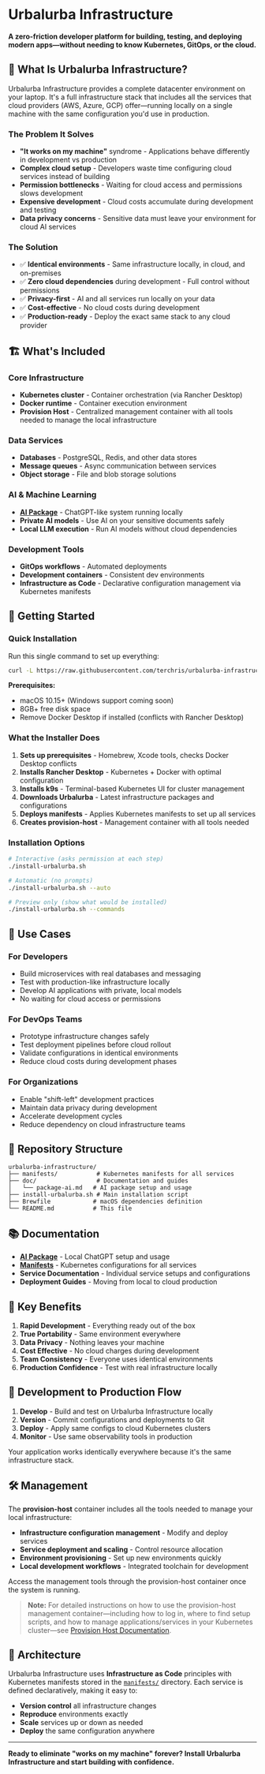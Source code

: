 # Urbalurba Infrastructure

**A zero-friction developer platform for building, testing, and deploying modern apps—without needing to know Kubernetes, GitOps, or the cloud.**

## 🎯 What Is Urbalurba Infrastructure?

Urbalurba Infrastructure provides a complete datacenter environment on your laptop. It's a full infrastructure stack that includes all the services that cloud providers (AWS, Azure, GCP) offer—running locally on a single machine with the same configuration you'd use in production.

### The Problem It Solves

- **"It works on my machine"** syndrome - Applications behave differently in development vs production
- **Complex cloud setup** - Developers waste time configuring cloud services instead of building
- **Permission bottlenecks** - Waiting for cloud access and permissions slows development
- **Expensive development** - Cloud costs accumulate during development and testing
- **Data privacy concerns** - Sensitive data must leave your environment for cloud AI services

### The Solution

- ✅ **Identical environments** - Same infrastructure locally, in cloud, and on-premises
- ✅ **Zero cloud dependencies** during development - Full control without permissions
- ✅ **Privacy-first** - AI and all services run locally on your data
- ✅ **Cost-effective** - No cloud costs during development
- ✅ **Production-ready** - Deploy the exact same stack to any cloud provider

## 🏗️ What's Included

### Core Infrastructure
- **Kubernetes cluster** - Container orchestration (via Rancher Desktop)
- **Docker runtime** - Container execution environment
- **Provision Host** - Centralized management container with all tools needed to manage the local infrastructure

### Data Services
- **Databases** - PostgreSQL, Redis, and other data stores
- **Message queues** - Async communication between services
- **Object storage** - File and blob storage solutions

### AI & Machine Learning
- **[AI Package](doc/package-ai.md)** - ChatGPT-like system running locally
- **Private AI models** - Use AI on your sensitive documents safely
- **Local LLM execution** - Run AI models without cloud dependencies

### Development Tools
- **GitOps workflows** - Automated deployments
- **Development containers** - Consistent dev environments
- **Infrastructure as Code** - Declarative configuration management via Kubernetes manifests

## 🚀 Getting Started

### Quick Installation

Run this single command to set up everything:

```bash
curl -L https://raw.githubusercontent.com/terchris/urbalurba-infrastructure/main/install-urbalurba.sh -o install-urbalurba.sh && chmod +x install-urbalurba.sh && ./install-urbalurba.sh
```

**Prerequisites:**
- macOS 10.15+ (Windows support coming soon)
- 8GB+ free disk space
- Remove Docker Desktop if installed (conflicts with Rancher Desktop)

### What the Installer Does

1. **Sets up prerequisites** - Homebrew, Xcode tools, checks Docker Desktop conflicts
2. **Installs Rancher Desktop** - Kubernetes + Docker with optimal configuration
3. **Installs k9s** - Terminal-based Kubernetes UI for cluster management
4. **Downloads Urbalurba** - Latest infrastructure packages and configurations
5. **Deploys manifests** - Applies Kubernetes manifests to set up all services
6. **Creates provision-host** - Management container with all tools needed

### Installation Options

```bash
# Interactive (asks permission at each step)
./install-urbalurba.sh

# Automatic (no prompts)
./install-urbalurba.sh --auto

# Preview only (show what would be installed)
./install-urbalurba.sh --commands
```

## 🎯 Use Cases

### For Developers
- Build microservices with real databases and messaging
- Test with production-like infrastructure locally
- Develop AI applications with private, local models
- No waiting for cloud access or permissions

### For DevOps Teams
- Prototype infrastructure changes safely
- Test deployment pipelines before cloud rollout
- Validate configurations in identical environments
- Reduce cloud costs during development phases

### For Organizations
- Enable "shift-left" development practices
- Maintain data privacy during development
- Accelerate development cycles
- Reduce dependency on cloud infrastructure teams

## 📁 Repository Structure

```
urbalurba-infrastructure/
├── manifests/           # Kubernetes manifests for all services
├── doc/                 # Documentation and guides
│   └── package-ai.md   # AI package setup and usage
├── install-urbalurba.sh # Main installation script
├── Brewfile            # macOS dependencies definition
└── README.md           # This file
```

## 📚 Documentation

- **[AI Package](doc/package-ai.md)** - Local ChatGPT setup and usage
- **[Manifests](manifests/)** - Kubernetes configurations for all services
- **Service Documentation** - Individual service setups and configurations
- **Deployment Guides** - Moving from local to cloud production

## 🌟 Key Benefits

1. **Rapid Development** - Everything ready out of the box
2. **True Portability** - Same environment everywhere
3. **Data Privacy** - Nothing leaves your machine
4. **Cost Effective** - No cloud charges during development
5. **Team Consistency** - Everyone uses identical environments
6. **Production Confidence** - Test with real infrastructure locally

## 🔄 Development to Production Flow

1. **Develop** - Build and test on Urbalurba Infrastructure locally
2. **Version** - Commit configurations and deployments to Git
3. **Deploy** - Apply same configs to cloud Kubernetes clusters
4. **Monitor** - Use same observability tools in production

Your application works identically everywhere because it's the same infrastructure stack.

## 🛠️ Management

The **provision-host** container includes all the tools needed to manage your local infrastructure:

- **Infrastructure configuration management** - Modify and deploy services
- **Service deployment and scaling** - Control resource allocation
- **Environment provisioning** - Set up new environments quickly
- **Local development workflows** - Integrated toolchain for development

Access the management tools through the provision-host container once the system is running.

> **Note:** For detailed instructions on how to use the provision-host management container—including how to log in, where to find setup scripts, and how to manage applications/services in your Kubernetes cluster—see [Provision Host Documentation](doc/provision-host-readme.md).

## 🔧 Architecture

Urbalurba Infrastructure uses **Infrastructure as Code** principles with Kubernetes manifests stored in the [`manifests/`](manifests/) directory. Each service is defined declaratively, making it easy to:

- **Version control** all infrastructure changes
- **Reproduce** environments exactly
- **Scale** services up or down as needed
- **Deploy** the same configuration anywhere

---

**Ready to eliminate "works on my machine" forever? Install Urbalurba Infrastructure and start building with confidence.**
